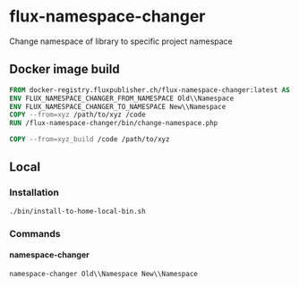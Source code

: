 # flux-namespace-changer

Change namespace of library to specific project namespace

## Docker image build

```dockerfile
FROM docker-registry.fluxpublisher.ch/flux-namespace-changer:latest AS xyz_build
ENV FLUX_NAMESPACE_CHANGER_FROM_NAMESPACE Old\\Namespace
ENV FLUX_NAMESPACE_CHANGER_TO_NAMESPACE New\\Namespace
COPY --from=xyz /path/to/xyz /code
RUN /flux-namespace-changer/bin/change-namespace.php
```

```dockerfile
COPY --from=xyz_build /code /path/to/xyz
```

## Local

### Installation

```shell
./bin/install-to-home-local-bin.sh
```

### Commands

#### namespace-changer

```shell
namespace-changer Old\\Namespace New\\Namespace
```
